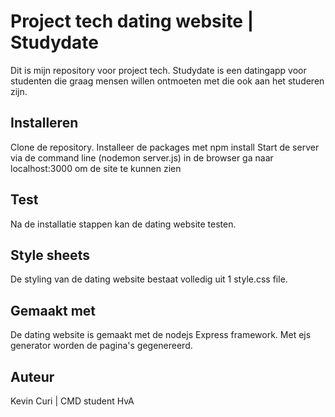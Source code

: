 # Project tech dating website | Studydate
Dit is mijn repository voor project tech. Studydate is een datingapp voor studenten die graag mensen willen ontmoeten met die ook aan het studeren zijn. 

## Installeren
Clone de repository.
Installeer de packages met npm install
Start de server via de command line (nodemon server.js)
in de browser ga naar localhost:3000 om de site te kunnen zien

## Test
Na de installatie stappen kan de dating website testen.

## Style sheets
De styling van de dating website bestaat volledig uit 1 style.css file. 

## Gemaakt met
De dating website is gemaakt met de nodejs Express framework. Met ejs generator worden de pagina's gegenereerd.


## Auteur
Kevin Curi | CMD student HvA
